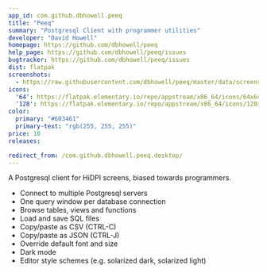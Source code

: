 ```yaml
---
app_id: com.github.dbhowell.peeq
title: "Peeq"
summary: "Postgresql Client with programmer utilities"
developer: "David Howell"
homepage: https://github.com/dbhowell/peeq
help_page: https://github.com/dbhowell/peeq/issues
bugtracker: https://github.com/dbhowell/peeq/issues
dist: flatpak
screenshots:
  - https://raw.githubusercontent.com/dbhowell/peeq/master/data/screenshot_001.png
icons:
  '64': https://flatpak.elementary.io/repo/appstream/x86_64/icons/64x64/com.github.dbhowell.peeq.png
  '128': https://flatpak.elementary.io/repo/appstream/x86_64/icons/128x128/com.github.dbhowell.peeq.png
color:
  primary: "#603461"
  primary-text: "rgb(255, 255, 255)"
price: 10
releases:

redirect_from: /com.github.dbhowell.peeq.desktop/
---
```


<p>A Postgresql client for HiDPI screens, biased towards programmers.</p>
<ul>
<li>Connect to multiple Postgresql servers</li>
<li>One query window per database connection</li>
<li>Browse tables, views and functions</li>
<li>Load and save SQL files</li>
<li>Copy/paste as CSV (CTRL-C)</li>
<li>Copy/paste as JSON (CTRL-J)</li>
<li>Override default font and size</li>
<li>Dark mode</li>
<li>Editor style schemes (e.g. solarized dark, solarized light)</li>
</ul>